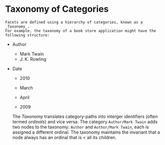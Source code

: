﻿<!--
 Licensed to the Apache Software Foundation (ASF) under one or more
 contributor license agreements.  See the NOTICE file distributed with
 this work for additional information regarding copyright ownership.
 The ASF licenses this file to You under the Apache License, Version 2.0
 (the "License"); you may not use this file except in compliance with
 the License.  You may obtain a copy of the License at

     http://www.apache.org/licenses/LICENSE-2.0

 Unless required by applicable law or agreed to in writing, software
 distributed under the License is distributed on an "AS IS" BASIS,
 WITHOUT WARRANTIES OR CONDITIONS OF ANY KIND, either express or implied.
 See the License for the specific language governing permissions and
 limitations under the License.
-->

# Taxonomy of Categories

	Facets are defined using a hierarchy of categories, known as a _Taxonomy_.
	For example, the taxonomy of a book store application might have the following structure:

*   Author

    *   Mark Twain
    *   J. K. Rowling

*   Date

    *   2010

    *   March
    *   April

    *   2009

	The _Taxonomy_ translates category-paths into interger identifiers (often termed _ordinals_) and vice versa.
	The category `Author/Mark Twain` adds two nodes to the taxonomy: `Author` and 
	`Author/Mark Twain`, each is assigned a different ordinal. The taxonomy maintains the invariant that a 
	node always has an ordinal that is < all its children.